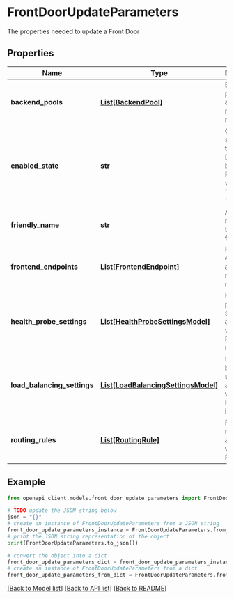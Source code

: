 # FrontDoorUpdateParameters

The properties needed to update a Front Door

## Properties

Name | Type | Description | Notes
------------ | ------------- | ------------- | -------------
**backend_pools** | [**List[BackendPool]**](BackendPool.md) | Backend pools available to routing rules. | [optional] 
**enabled_state** | **str** | Operational status of the Front Door load balancer. Permitted values are &#39;Enabled&#39; or &#39;Disabled&#39; | [optional] 
**friendly_name** | **str** | A friendly name for the frontDoor | [optional] 
**frontend_endpoints** | [**List[FrontendEndpoint]**](FrontendEndpoint.md) | Frontend endpoints available to routing rules. | [optional] 
**health_probe_settings** | [**List[HealthProbeSettingsModel]**](HealthProbeSettingsModel.md) | Health probe settings associated with this Front Door instance. | [optional] 
**load_balancing_settings** | [**List[LoadBalancingSettingsModel]**](LoadBalancingSettingsModel.md) | Load balancing settings associated with this Front Door instance. | [optional] 
**routing_rules** | [**List[RoutingRule]**](RoutingRule.md) | Routing rules associated with this Front Door. | [optional] 

## Example

```python
from openapi_client.models.front_door_update_parameters import FrontDoorUpdateParameters

# TODO update the JSON string below
json = "{}"
# create an instance of FrontDoorUpdateParameters from a JSON string
front_door_update_parameters_instance = FrontDoorUpdateParameters.from_json(json)
# print the JSON string representation of the object
print(FrontDoorUpdateParameters.to_json())

# convert the object into a dict
front_door_update_parameters_dict = front_door_update_parameters_instance.to_dict()
# create an instance of FrontDoorUpdateParameters from a dict
front_door_update_parameters_from_dict = FrontDoorUpdateParameters.from_dict(front_door_update_parameters_dict)
```
[[Back to Model list]](../README.md#documentation-for-models) [[Back to API list]](../README.md#documentation-for-api-endpoints) [[Back to README]](../README.md)


